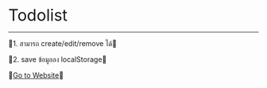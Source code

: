 <span style="font-size: 32px;">Todolist</span>
<hr />

🍒1. สามารถ create/edit/remove ได้🍒

🍒2. save ข้อมูลลง localStorage🍒

🍒[Go to Website](https://todolist-app-lemon.vercel.app/)🍒
